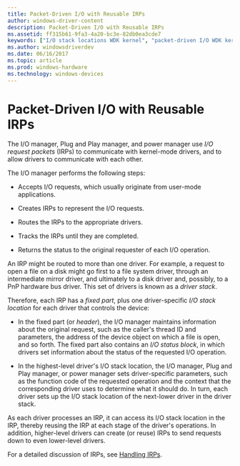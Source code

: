 ```yaml
---
title: Packet-Driven I/O with Reusable IRPs
author: windows-driver-content
description: Packet-Driven I/O with Reusable IRPs
ms.assetid: ff315b61-9fa3-4a20-bc3e-82db0ea3cde7
keywords: ["I/O stack locations WDK kernel", "packet-driven I/O WDK kernel", "reusing IRPs WDK kernel", "headers WDK kernel", "I/O manager communication WDK kernel", "I/O status blocks WDK kernel", "status blocks WDK kernel", "stack locations WDK kernel", "IRPs WDK kernel , reusing"]
ms.author: windowsdriverdev
ms.date: 06/16/2017
ms.topic: article
ms.prod: windows-hardware
ms.technology: windows-devices
---
```


# Packet-Driven I/O with Reusable IRPs





The I/O manager, Plug and Play manager, and power manager use *I/O request packets* (IRPs) to communicate with kernel-mode drivers, and to allow drivers to communicate with each other.

The I/O manager performs the following steps:

-   Accepts I/O requests, which usually originate from user-mode applications.

-   Creates IRPs to represent the I/O requests.

-   Routes the IRPs to the appropriate drivers.

-   Tracks the IRPs until they are completed.

-   Returns the status to the original requester of each I/O operation.

An IRP might be routed to more than one driver. For example, a request to open a file on a disk might go first to a file system driver, through an intermediate mirror driver, and ultimately to a disk driver and, possibly, to a PnP hardware bus driver. This set of drivers is known as a *driver stack*.

Therefore, each IRP has a *fixed part*, plus one driver-specific *I/O stack location* for each driver that controls the device:

-   In the fixed part (or *header*), the I/O manager maintains information about the original request, such as the caller's thread ID and parameters, the address of the device object on which a file is open, and so forth. The fixed part also contains an *I/O status block*, in which drivers set information about the status of the requested I/O operation.

-   In the highest-level driver's I/O stack location, the I/O manager, Plug and Play manager, or power manager sets driver-specific parameters, such as the function code of the requested operation and the context that the corresponding driver uses to determine what it should do. In turn, each driver sets up the I/O stack location of the next-lower driver in the driver stack.

As each driver processes an IRP, it can access its I/O stack location in the IRP, thereby reusing the IRP at each stage of the driver's operations. In addition, higher-level drivers can create (or reuse) IRPs to send requests down to even lower-level drivers.

For a detailed discussion of IRPs, see [Handling IRPs](handling-irps.md).

 

 




